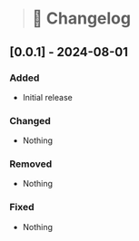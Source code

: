 > # 📑 Changelog

## [0.0.1] - 2024-08-01

### Added

- Initial release

### Changed

- Nothing

### Removed

- Nothing

### Fixed

- Nothing


